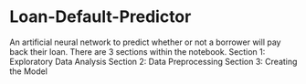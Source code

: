 # Loan-Default-Predictor
An artificial neural network to predict whether or not a borrower will pay back their loan. 
There are 3 sections within the notebook.
Section 1: Exploratory Data Analysis
Section 2: Data Preprocessing
Section 3: Creating the Model

